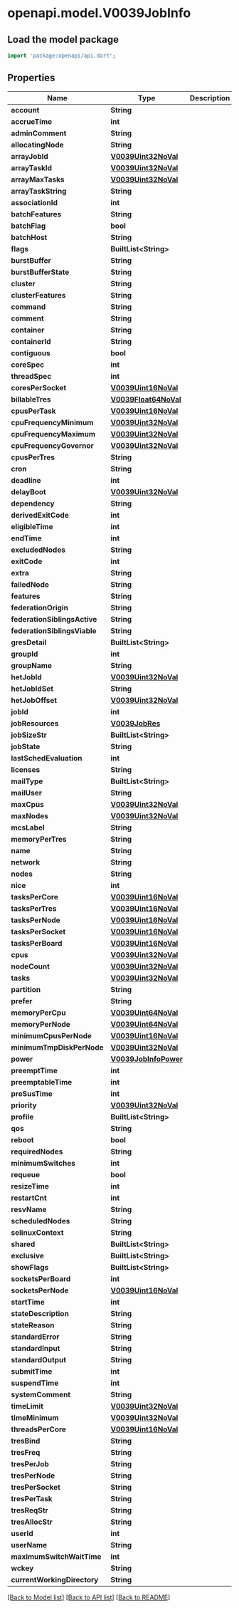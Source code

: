 # openapi.model.V0039JobInfo

## Load the model package
```dart
import 'package:openapi/api.dart';
```

## Properties
Name | Type | Description | Notes
------------ | ------------- | ------------- | -------------
**account** | **String** |  | [optional] 
**accrueTime** | **int** |  | [optional] 
**adminComment** | **String** |  | [optional] 
**allocatingNode** | **String** |  | [optional] 
**arrayJobId** | [**V0039Uint32NoVal**](V0039Uint32NoVal.md) |  | [optional] 
**arrayTaskId** | [**V0039Uint32NoVal**](V0039Uint32NoVal.md) |  | [optional] 
**arrayMaxTasks** | [**V0039Uint32NoVal**](V0039Uint32NoVal.md) |  | [optional] 
**arrayTaskString** | **String** |  | [optional] 
**associationId** | **int** |  | [optional] 
**batchFeatures** | **String** |  | [optional] 
**batchFlag** | **bool** |  | [optional] 
**batchHost** | **String** |  | [optional] 
**flags** | **BuiltList&lt;String&gt;** |  | [optional] 
**burstBuffer** | **String** |  | [optional] 
**burstBufferState** | **String** |  | [optional] 
**cluster** | **String** |  | [optional] 
**clusterFeatures** | **String** |  | [optional] 
**command** | **String** |  | [optional] 
**comment** | **String** |  | [optional] 
**container** | **String** |  | [optional] 
**containerId** | **String** |  | [optional] 
**contiguous** | **bool** |  | [optional] 
**coreSpec** | **int** |  | [optional] 
**threadSpec** | **int** |  | [optional] 
**coresPerSocket** | [**V0039Uint16NoVal**](V0039Uint16NoVal.md) |  | [optional] 
**billableTres** | [**V0039Float64NoVal**](V0039Float64NoVal.md) |  | [optional] 
**cpusPerTask** | [**V0039Uint16NoVal**](V0039Uint16NoVal.md) |  | [optional] 
**cpuFrequencyMinimum** | [**V0039Uint32NoVal**](V0039Uint32NoVal.md) |  | [optional] 
**cpuFrequencyMaximum** | [**V0039Uint32NoVal**](V0039Uint32NoVal.md) |  | [optional] 
**cpuFrequencyGovernor** | [**V0039Uint32NoVal**](V0039Uint32NoVal.md) |  | [optional] 
**cpusPerTres** | **String** |  | [optional] 
**cron** | **String** |  | [optional] 
**deadline** | **int** |  | [optional] 
**delayBoot** | [**V0039Uint32NoVal**](V0039Uint32NoVal.md) |  | [optional] 
**dependency** | **String** |  | [optional] 
**derivedExitCode** | **int** |  | [optional] 
**eligibleTime** | **int** |  | [optional] 
**endTime** | **int** |  | [optional] 
**excludedNodes** | **String** |  | [optional] 
**exitCode** | **int** |  | [optional] 
**extra** | **String** |  | [optional] 
**failedNode** | **String** |  | [optional] 
**features** | **String** |  | [optional] 
**federationOrigin** | **String** |  | [optional] 
**federationSiblingsActive** | **String** |  | [optional] 
**federationSiblingsViable** | **String** |  | [optional] 
**gresDetail** | **BuiltList&lt;String&gt;** |  | [optional] 
**groupId** | **int** |  | [optional] 
**groupName** | **String** |  | [optional] 
**hetJobId** | [**V0039Uint32NoVal**](V0039Uint32NoVal.md) |  | [optional] 
**hetJobIdSet** | **String** |  | [optional] 
**hetJobOffset** | [**V0039Uint32NoVal**](V0039Uint32NoVal.md) |  | [optional] 
**jobId** | **int** |  | [optional] 
**jobResources** | [**V0039JobRes**](V0039JobRes.md) |  | [optional] 
**jobSizeStr** | **BuiltList&lt;String&gt;** |  | [optional] 
**jobState** | **String** |  | [optional] 
**lastSchedEvaluation** | **int** |  | [optional] 
**licenses** | **String** |  | [optional] 
**mailType** | **BuiltList&lt;String&gt;** |  | [optional] 
**mailUser** | **String** |  | [optional] 
**maxCpus** | [**V0039Uint32NoVal**](V0039Uint32NoVal.md) |  | [optional] 
**maxNodes** | [**V0039Uint32NoVal**](V0039Uint32NoVal.md) |  | [optional] 
**mcsLabel** | **String** |  | [optional] 
**memoryPerTres** | **String** |  | [optional] 
**name** | **String** |  | [optional] 
**network** | **String** |  | [optional] 
**nodes** | **String** |  | [optional] 
**nice** | **int** |  | [optional] 
**tasksPerCore** | [**V0039Uint16NoVal**](V0039Uint16NoVal.md) |  | [optional] 
**tasksPerTres** | [**V0039Uint16NoVal**](V0039Uint16NoVal.md) |  | [optional] 
**tasksPerNode** | [**V0039Uint16NoVal**](V0039Uint16NoVal.md) |  | [optional] 
**tasksPerSocket** | [**V0039Uint16NoVal**](V0039Uint16NoVal.md) |  | [optional] 
**tasksPerBoard** | [**V0039Uint16NoVal**](V0039Uint16NoVal.md) |  | [optional] 
**cpus** | [**V0039Uint32NoVal**](V0039Uint32NoVal.md) |  | [optional] 
**nodeCount** | [**V0039Uint32NoVal**](V0039Uint32NoVal.md) |  | [optional] 
**tasks** | [**V0039Uint32NoVal**](V0039Uint32NoVal.md) |  | [optional] 
**partition** | **String** |  | [optional] 
**prefer** | **String** |  | [optional] 
**memoryPerCpu** | [**V0039Uint64NoVal**](V0039Uint64NoVal.md) |  | [optional] 
**memoryPerNode** | [**V0039Uint64NoVal**](V0039Uint64NoVal.md) |  | [optional] 
**minimumCpusPerNode** | [**V0039Uint16NoVal**](V0039Uint16NoVal.md) |  | [optional] 
**minimumTmpDiskPerNode** | [**V0039Uint32NoVal**](V0039Uint32NoVal.md) |  | [optional] 
**power** | [**V0039JobInfoPower**](V0039JobInfoPower.md) |  | [optional] 
**preemptTime** | **int** |  | [optional] 
**preemptableTime** | **int** |  | [optional] 
**preSusTime** | **int** |  | [optional] 
**priority** | [**V0039Uint32NoVal**](V0039Uint32NoVal.md) |  | [optional] 
**profile** | **BuiltList&lt;String&gt;** |  | [optional] 
**qos** | **String** |  | [optional] 
**reboot** | **bool** |  | [optional] 
**requiredNodes** | **String** |  | [optional] 
**minimumSwitches** | **int** |  | [optional] 
**requeue** | **bool** |  | [optional] 
**resizeTime** | **int** |  | [optional] 
**restartCnt** | **int** |  | [optional] 
**resvName** | **String** |  | [optional] 
**scheduledNodes** | **String** |  | [optional] 
**selinuxContext** | **String** |  | [optional] 
**shared** | **BuiltList&lt;String&gt;** |  | [optional] 
**exclusive** | **BuiltList&lt;String&gt;** |  | [optional] 
**showFlags** | **BuiltList&lt;String&gt;** |  | [optional] 
**socketsPerBoard** | **int** |  | [optional] 
**socketsPerNode** | [**V0039Uint16NoVal**](V0039Uint16NoVal.md) |  | [optional] 
**startTime** | **int** |  | [optional] 
**stateDescription** | **String** |  | [optional] 
**stateReason** | **String** |  | [optional] 
**standardError** | **String** |  | [optional] 
**standardInput** | **String** |  | [optional] 
**standardOutput** | **String** |  | [optional] 
**submitTime** | **int** |  | [optional] 
**suspendTime** | **int** |  | [optional] 
**systemComment** | **String** |  | [optional] 
**timeLimit** | [**V0039Uint32NoVal**](V0039Uint32NoVal.md) |  | [optional] 
**timeMinimum** | [**V0039Uint32NoVal**](V0039Uint32NoVal.md) |  | [optional] 
**threadsPerCore** | [**V0039Uint16NoVal**](V0039Uint16NoVal.md) |  | [optional] 
**tresBind** | **String** |  | [optional] 
**tresFreq** | **String** |  | [optional] 
**tresPerJob** | **String** |  | [optional] 
**tresPerNode** | **String** |  | [optional] 
**tresPerSocket** | **String** |  | [optional] 
**tresPerTask** | **String** |  | [optional] 
**tresReqStr** | **String** |  | [optional] 
**tresAllocStr** | **String** |  | [optional] 
**userId** | **int** |  | [optional] 
**userName** | **String** |  | [optional] 
**maximumSwitchWaitTime** | **int** |  | [optional] 
**wckey** | **String** |  | [optional] 
**currentWorkingDirectory** | **String** |  | [optional] 

[[Back to Model list]](../README.md#documentation-for-models) [[Back to API list]](../README.md#documentation-for-api-endpoints) [[Back to README]](../README.md)


